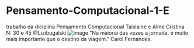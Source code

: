 # Pensamento-Computacional-1-E
trabalho da diciplina Pensamento Computacional 
Taislaine e Aline Cristina N: 30 e 45
@Lizibugalski
![image](https://user-images.githubusercontent.com/107077051/196522572-66056538-6b31-4bf9-86da-ed64db142261.png)
"Na maioria das vezes a jornada, é muito mais importante que o destino da viagem."
Carol Fernandes.
